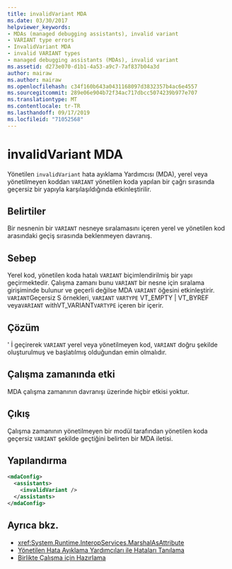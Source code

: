 ```yaml
---
title: invalidVariant MDA
ms.date: 03/30/2017
helpviewer_keywords:
- MDAs (managed debugging assistants), invalid variant
- VARIANT type errors
- InvalidVariant MDA
- invalid VARIANT types
- managed debugging assistants (MDAs), invalid variant
ms.assetid: d273e070-d1b1-4a53-a9c7-7af837b04a3d
author: mairaw
ms.author: mairaw
ms.openlocfilehash: c34f160b643a0431168097d3832357b4ac6e4557
ms.sourcegitcommit: 289e06e904b72f34ac717dbcc5074239b977e707
ms.translationtype: MT
ms.contentlocale: tr-TR
ms.lasthandoff: 09/17/2019
ms.locfileid: "71052568"
---
```

# <a name="invalidvariant-mda"></a>invalidVariant MDA
Yönetilen `invalidVariant` hata ayıklama Yardımcısı (MDA), yerel veya yönetilmeyen koddan `VARIANT` yönetilen koda yapılan bir çağrı sırasında geçersiz bir yapıyla karşılaşıldığında etkinleştirilir.  
  
## <a name="symptoms"></a>Belirtiler  
 Bir nesnenin bir `VARIANT` nesneye sıralamasını içeren yerel ve yönetilen kod arasındaki geçiş sırasında beklenmeyen davranış.  
  
## <a name="cause"></a>Sebep  
 Yerel kod, yönetilen koda hatalı `VARIANT` biçimlendirilmiş bir yapı geçirmektedir.  Çalışma zamanı bunu `VARIANT` bir nesne için sıralama girişiminde bulunur ve geçerli değilse MDA `VARIANT` öğesini etkinleştirir. `VARIANT`Geçersiz S örnekleri, `VARIANT` `VARTYPE` VT_EMPTY &#124; VT_BYREF veya`VARIANT` withVT_VARIANT`VARTYPE` içeren bir içerir.  
  
## <a name="resolution"></a>Çözüm  
 ' İ geçirerek `VARIANT` yerel veya yönetilmeyen kod, `VARIANT` doğru şekilde oluşturulmuş ve başlatılmış olduğundan emin olmalıdır.  
  
## <a name="effect-on-the-runtime"></a>Çalışma zamanında etki  
 MDA çalışma zamanının davranışı üzerinde hiçbir etkisi yoktur.  
  
## <a name="output"></a>Çıkış  
 Çalışma zamanının yönetilmeyen bir modül tarafından yönetilen koda geçersiz `VARIANT` şekilde geçtiğini belirten bir MDA iletisi.  
  
## <a name="configuration"></a>Yapılandırma  
  
```xml  
<mdaConfig>  
  <assistants>  
    <invalidVariant />  
  </assistants>  
</mdaConfig>  
```  
  
## <a name="see-also"></a>Ayrıca bkz.

- <xref:System.Runtime.InteropServices.MarshalAsAttribute>
- [Yönetilen Hata Ayıklama Yardımcıları ile Hataları Tanılama](diagnosing-errors-with-managed-debugging-assistants.md)
- [Birlikte Çalışma için Hazırlama](../interop/interop-marshaling.md)
